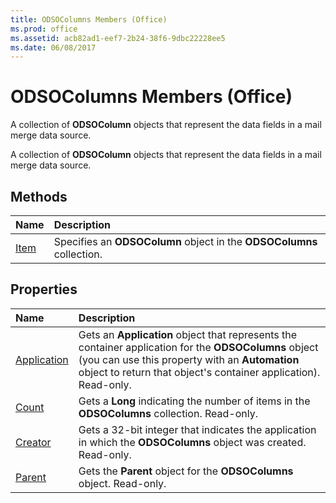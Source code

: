 ```yaml
---
title: ODSOColumns Members (Office)
ms.prod: office
ms.assetid: acb82ad1-eef7-2b24-38f6-9dbc22228ee5
ms.date: 06/08/2017
---
```



# ODSOColumns Members (Office)
A collection of **ODSOColumn** objects that represent the data fields in a mail merge data source.

A collection of **ODSOColumn** objects that represent the data fields in a mail merge data source.


## Methods



|**Name**|**Description**|
|:-----|:-----|
|[Item](odsocolumns-item-method-office.md)|Specifies an **ODSOColumn** object in the **ODSOColumns** collection.|

## Properties



|**Name**|**Description**|
|:-----|:-----|
|[Application](odsocolumns-application-property-office.md)|Gets an **Application** object that represents the container application for the **ODSOColumns** object (you can use this property with an **Automation** object to return that object's container application). Read-only.|
|[Count](odsocolumns-count-property-office.md)|Gets a **Long** indicating the number of items in the **ODSOColumns** collection. Read-only.|
|[Creator](odsocolumns-creator-property-office.md)|Gets a 32-bit integer that indicates the application in which the **ODSOColumns** object was created. Read-only.|
|[Parent](odsocolumns-parent-property-office.md)|Gets the **Parent** object for the **ODSOColumns** object. Read-only.|

